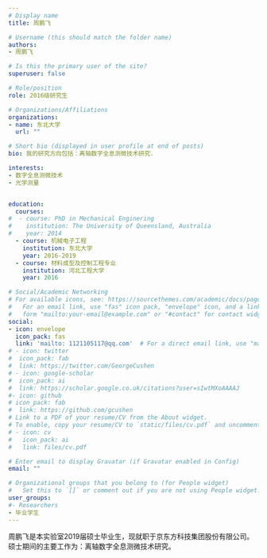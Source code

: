 ```yaml
---
# Display name
title: 周鹏飞

# Username (this should match the folder name)
authors:
- 周鹏飞

# Is this the primary user of the site?
superuser: false

# Role/position
role: 2016级研究生

# Organizations/Affiliations
organizations:
- name: 东北大学
  url: ""

# Short bio (displayed in user profile at end of posts)
bio: 我的研究方向包括：离轴数字全息测微技术研究.

interests:
- 数字全息测微技术
- 光学测量


education:
  courses:
#  - course: PhD in Mechanical Enginering
#    institution: The University of Queensland, Australia
#    year: 2014
  - course: 机械电子工程
    institution: 东北大学
    year: 2016-2019
  - course: 材料成型及控制工程专业
    institution: 河北工程大学
    year: 2016

# Social/Academic Networking
# For available icons, see: https://sourcethemes.com/academic/docs/page-builder/#icons
#   For an email link, use "fas" icon pack, "envelope" icon, and a link in the
#   form "mailto:your-email@example.com" or "#contact" for contact widget.
social:
- icon: envelope
  icon_pack: fas
  link: 'mailto: 1121105117@qq.com'  # For a direct email link, use "mailto:test@example.org".
# - icon: twitter
#  icon_pack: fab
#  link: https://twitter.com/GeorgeCushen
# - icon: google-scholar
#  icon_pack: ai
#  link: https://scholar.google.co.uk/citations?user=sIwtMXoAAAAJ
#- icon: github
# icon_pack: fab
#  link: https://github.com/gcushen
# Link to a PDF of your resume/CV from the About widget.
# To enable, copy your resume/CV to `static/files/cv.pdf` and uncomment the lines below.
# - icon: cv
#   icon_pack: ai
#   link: files/cv.pdf

# Enter email to display Gravatar (if Gravatar enabled in Config)
email: ""

# Organizational groups that you belong to (for People widget)
#   Set this to `[]` or comment out if you are not using People widget.
user_groups:
#- Researchers
- 毕业学生
---
```


周鹏飞是本实验室2019届硕士毕业生，现就职于京东方科技集团股份有限公司。硕士期间的主要工作为：离轴数字全息测微技术研究。

